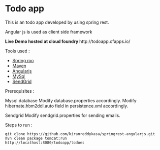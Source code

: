 Todo app
==========
<div class="row-fluid">
  <div class="span8">
	<p>
	   This is an todo app developed by using spring rest.
	</p>
	<p>
	   Angular js is used as client side framework
	</p>
       <p>
           <b>Live Demo hosted at cloud foundry </b> http://todoapp.cfapps.io/ 
       </p>    
  </div>
</div>


Tools used :
* [Spring roo](https://github.com/spring-projects/spring-roo#readme)
* [Maven](http://maven.apache.org/)  
* [Angularjs](http://angularjs.org/)
* [MySql](http://www.mysql.com/)
* [SendGrid](http://sendgrid.com/)



Prerequisites :

Mysql database
   Modify database.properties accordingly.
   Modify hibernate.hbm2ddl.auto field in persistence.xml accordingly.

Sendgrid
   Modify sendgrid.properties for sending emails.

Steps to run :

	git clone https://github.com/kiranreddykasa/springrest-angularjs.git
	mvn clean package tomcat:run
	http://localhost:8080/todoapp/todoes
